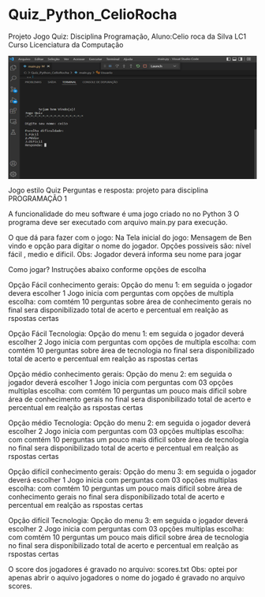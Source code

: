 # Quiz_Python_CelioRocha
Projeto Jogo Quiz: Disciplina Programação, Aluno:Celio roca da Silva  LC1 Curso Licenciatura da Computação

<img src="https://github.com/CelioRochadaSilva/Quiz_Python_CelioRocha/blob/main/tela_inicial%20jogo.png" width="650" height="250"  align="center"/>


Jogo estilo Quiz Perguntas e resposta: projeto para disciplina PROGRAMAÇÃO 1

A funcionalidade do meu software é uma jogo criado no no Python 3
O programa deve ser executado com arquivo main.py para execução.

O que dá para fazer com o jogo:
Na Tela inicial do jogo: Mensagem de Ben vindo e opção para digitar o nome do jogador.
Opções possiveis são: nível fácil , medio e dificil.
Obs: Jogador deverá informa seu nome para jogar

Como jogar? Instruções abaixo conforme opções de escolha

Opção Fácil conhecimento gerais:
Opção do menu 1: em seguida o jogador devera escolher 1
Jogo inicia com perguntas com opções de multipla escolha: com comtém 10 perguntas 
sobre área de conhecimento gerais no final sera disponibilizado total de acerto e percentual em realção as rspostas certas

Opção Fácil Tecnologia:
Opção do menu 1: em seguida o jogador deverá escolher 2
Jogo inicia com perguntas com opções de multipla escolha: com comtém 10 perguntas
sobre área de tecnologia no final sera disponibilizado total de acerto e percentual em realção as rspostas certas


Opção médio conhecimento gerais:
Opção do menu 2: em seguida o jogador deverá escolher 1
Jogo inicia com perguntas com 03 opções multiplas escolha: com comtém 10 perguntas um pouco mais dificil 
sobre área de conhecimento gerais no final sera disponibilizado total de acerto e percentual em realção as rspostas certas

Opção médio Tecnologia:
Opção do menu 2: em seguida o jogador deverá escolher 2
Jogo inicia com perguntas com 03 opções multiplas escolha: com comtém 10 perguntas um pouco mais dificil 
sobre área de tecnologia no final sera disponibilizado total de acerto e percentual em realção as rspostas certas


Opção difícil conhecimento gerais:
Opção do menu 3: em seguida o jogador deverá escolher 1
Jogo inicia com perguntas com 03 opções multiplas escolha: com comtém 10 perguntas um pouco mais dificil 
sobre área de conhecimento gerais no final sera disponibilizado total de acerto e percentual em realção as rspostas certas

Opção difícil Tecnologia:
Opção do menu 3: em seguida o jogador deverá escolher 2
Jogo inicia com perguntas com 03 opções multiplas escolha: com comtém 10 perguntas um pouco mais dificil 
sobre área de tecnologia no final sera disponibilizado total de acerto e percentual em realção as rspostas certas

O score dos  jogadores é gravado no arquivo: scores.txt
Obs: optei por apenas abrir o aquivo jogadores o nome do jogado é gravado no arquivo scores.
